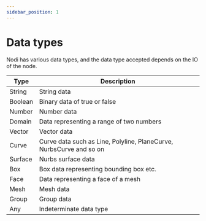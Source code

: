 ```yaml
---
sidebar_position: 1
---
```


# Data types

Nodi has various data types, and the data type accepted depends on the IO of the node.

| Type | Description |
| ---- | ---- |
| String | String data |
| Boolean | Binary data of true or false |
| Number | Number data |
| Domain | Data representing a range of two numbers |
| Vector | Vector data |
| Curve | Curve data such as Line, Polyline, PlaneCurve, NurbsCurve and so on |
| Surface | Nurbs surface data |
| Box | Box data representing bounding box etc. |
| Face | Data representing a face of a mesh |
| Mesh | Mesh data |
| Group | Group data |
| Any | Indeterminate data type |
